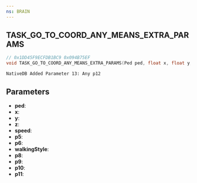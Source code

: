 ```yaml
---
ns: BRAIN
---
```

## TASK_GO_TO_COORD_ANY_MEANS_EXTRA_PARAMS

```c
// 0x1DD45F9ECFDB1BC9 0x094B75EF
void TASK_GO_TO_COORD_ANY_MEANS_EXTRA_PARAMS(Ped ped, float x, float y, float z, float speed, Any p5, BOOL p6, int walkingStyle, float p8, Any p9, Any p10, Any p11);
```

```
NativeDB Added Parameter 13: Any p12
```

## Parameters
* **ped**: 
* **x**: 
* **y**: 
* **z**: 
* **speed**: 
* **p5**: 
* **p6**: 
* **walkingStyle**: 
* **p8**: 
* **p9**: 
* **p10**: 
* **p11**: 

